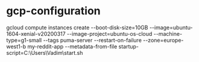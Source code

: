 # gcp-configuration

gcloud compute instances create --boot-disk-size=10GB --image=ubuntu-1604-xenial-v20200317 --image-project=ubuntu-os-cloud --machine-type=g1-small --tags puma-server --restart-on-failure --zone=europe-west1-b my-reddit-app --metadata-from-file startup-script=C:\Users\Vadim\start.sh